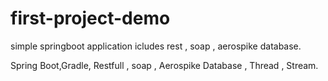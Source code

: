# first-project-demo
simple springboot application icludes rest , soap , aerospike database.

Spring Boot,Gradle, Restfull , soap , Aerospike Database , Thread , Stream.
